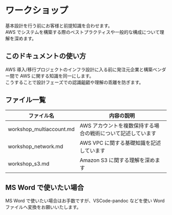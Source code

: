 # ワークショップ
基本設計を行う前にお客様と前提知識を合わせます。  
AWS でシステムを構築する際のベストプラクティスや一般的な構成について理解を深めます。   

## このドキュメントの使い方
AWS 導入/移行プロジェクトのインフラ設計に入る前に発注元企業と構築ベンダー間で AWS に関する知識を同一にします。  
こうすることで設計フェーズでの認識齟齬や理解の乖離を防ぎます。  


## ファイル一覧

|ファイル名|内容の説明|
|---|---|
|workshop_multiaccount.md|AWS アカウントを複数保持する場合の戦術について記述しています|
|workshop_network.md|AWS VPC に関する基礎知識を記述しています|
|workshop_s3.md|Amazon S3 に関する理解を深めます|

## MS Word で使いたい場合
MS Word で使いたい場合はお手数ですが、VSCode-pandoc などを使い Word ファイルへ変換をお願いいたします。  




